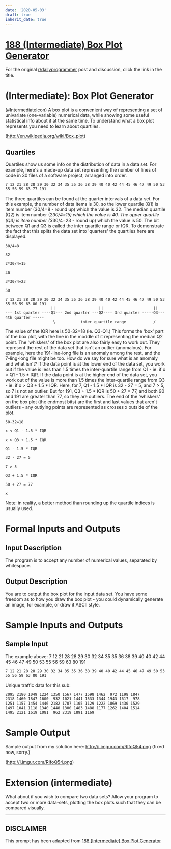 ```yaml
---
date: '2020-05-03'
draft: true
inherit_date: true
---
```


# [188 (Intermediate) Box Plot Generator](https://www.reddit.com/r/dailyprogrammer/comments/2m48nn/20141112_challenge_188_intermediate_box_plot/)

For the original [r/dailyprogrammer](https://www.reddit.com/r/dailyprogrammer/) post and discussion, click the link in the title.

#  (Intermediate): Box Plot Generator
(#IntermediateIcon)
A box plot is a convenient way of representing a set of univariate (one-variable) numerical data, while showing some useful statistical info about it at the same time. To understand what a box plot represents you need to learn about quartiles.

(http://en.wikipedia.org/wiki/Box_plot)
## Quartiles
Quartiles show us some info on the distribution of data in a data set. For example, here's a made-up data set representing the number of lines of code in 30 files of a software project, arranged into order.


```
7 12 21 28 28 29 30 32 34 35 35 36 38 39 40 40 42 44 45 46 47 49 50 53 55 56 59 63 77 191
```
The three quartiles can be found at the quarter intervals of a data set. For this example, the number of data items is 30, so the lower quartile (Q1) is item number (30/4=8 - round up) which the value is 32. The median quartile (Q2) is item number (2*30/4=15) which the value is 40. The upper quartile (Q3) is item number (3*30/4=23 - round up) which the value is 50. The bit between Q1 and Q3 is called the inter quartile range or IQR. To demonstrate the fact that this splits the data set into 'quarters' the quartiles here are displayed.


```
30/4=8
```

```
32
```

```
2*30/4=15
```

```
40
```

```
3*30/4=23
```

```
50
```

```
7 12 21 28 28 29 30 32 34 35 35 36 38 39 40 40 42 44 45 46 47 49 50 53 55 56 59 63 80 191
                    ||                   ||                      ||
--- 1st quarter ----Q1--- 2nd quarter ---Q2---- 3rd quarter -----Q3--- 4th quarter -----
                     \           inter quartile range            /
```
The value of the IQR here is 50-32=18 (ie. Q3-Q1.) This forms the 'box' part of the box plot, with the line in the moddle of it representing the median Q2 point. The 'whiskers' of the box plot are also fairly easy to work out. They represent the rest of the data set that isn't an outlier (anomalous). For example, here the 191-line-long file is an anomaly among the rest, and the 7-ling-long file might be too. How do we say for sure what is an anomaly and what isn't? If the data point is at the lower end of the data set, you work out if the value is less than 1.5 times the inter-quartile range from Q1 - ie. if x < Q1 - 1.5 * IQR. If the data point is at the higher end of the data set, you work out of the value is more than 1.5 times the inter-quartile range from Q3 - ie. if x > Q3 + 1.5 * IQR. Here, for 7, Q1 - 1.5 * IQR is 32 - 27 = 5, and 7 > 5, so 7 is not an outlier. But for 191, Q3 + 1.5 * IQR is 50 + 27 = 77, and both 90 and 191 are greater than 77, so they are outliers. The end of the 'whiskers' on the box plot (the endmost bits) are the first and last values that aren't outliers - any outlying points are represented as crosses x outside of the plot.


```
50-32=18
```

```
x < Q1 - 1.5 * IQR
```

```
x > Q3 + 1.5 * IQR
```

```
Q1 - 1.5 * IQR
```

```
32 - 27 = 5
```

```
7 > 5
```

```
Q3 + 1.5 * IQR
```

```
50 + 27 = 77
```

```
x
```
Note: in reality, a better method than rounding up the quartile indices is usually used.

# Formal Inputs and Outputs
## Input Description
The program is to accept any number of numerical values, separated by whitespace.

## Output Description
You are to output the box plot for the input data set. You have some freedom as to how you draw the box plot - you could dynamically generate an image, for example, or draw it ASCII style.

# Sample Inputs and Outputs
## Sample Input
The example above: 7 12 21 28 28 29 30 32 34 35 35 36 38 39 40 40 42 44 45 46 47 49 50 53 55 56 59 63 80 191


```
7 12 21 28 28 29 30 32 34 35 35 36 38 39 40 40 42 44 45 46 47 49 50 53 55 56 59 63 80 191
```
Unique traffic data for this sub:


```
2095 2180 1049 1224 1350 1567 1477 1598 1462  972 1198 1847
2318 1460 1847 1600  932 1021 1441 1533 1344 1943 1617  978
1251 1157 1454 1446 2182 1707 1105 1129 1222 1869 1430 1529
1497 1041 1118 1340 1448 1300 1483 1488 1177 1262 1404 1514
1495 2121 1619 1081  962 2319 1891 1169
```
# Sample Output
Sample output from my solution here: http://i.imgur.com/RIfoQ54.png (fixed now, sorry.)

(http://i.imgur.com/RIfoQ54.png)
# Extension (intermediate)
What about if you wish to compare two data sets? Allow your program to accept two or more data-sets, plotting the box plots such that they can be compared visually.


----
## **DISCLAIMER**
This prompt has been adapted from [188 [Intermediate] Box Plot Generator](https://www.reddit.com/r/dailyprogrammer/comments/2m48nn/20141112_challenge_188_intermediate_box_plot/
)
